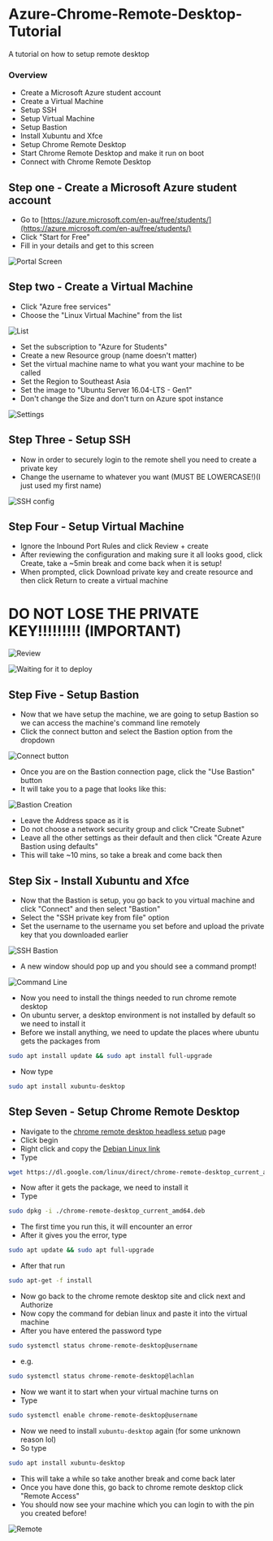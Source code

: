 # Azure-Chrome-Remote-Desktop-Tutorial
A tutorial on how to setup remote desktop

### Overview
 - Create a Microsoft Azure student account
 - Create a Virtual Machine
 - Setup SSH
 - Setup Virtual Machine
 - Setup Bastion
 - Install Xubuntu and Xfce
 - Setup Chrome Remote Desktop
 - Start Chrome Remote Desktop and make it run on boot
 - Connect with Chrome Remote Desktop

## Step one - Create a Microsoft Azure student account
 - Go to [https://azure.microsoft.com/en-au/free/students/](https://azure.microsoft.com/en-au/free/students/) 
 - Click "Start for Free"
 - Fill in your details and get to this screen

![Portal Screen](./Portal.png)

## Step two - Create a Virtual Machine
 - Click "Azure free services"
 - Choose the "Linux Virtual Machine" from the list

![List](./FreeServices.png)

 - Set the subscription to "Azure for Students"
 - Create a new Resource group (name doesn't matter)
 - Set the virtual machine name to what you want your machine to be called
 - Set the Region to Southeast Asia
 - Set the image to "Ubuntu Server 16.04-LTS - Gen1"
 - Don't change the Size and don't turn on Azure spot instance

![Settings](./Settings.png)

## Step Three - Setup SSH
 - Now in order to securely login to the remote shell you need to create a private key
 - Change the username to whatever you want (MUST BE LOWERCASE!)(I just used my first name)

![SSH config](./SSH.png)

## Step Four - Setup Virtual Machine
 - Ignore the Inbound Port Rules and click Review + create
 - After reviewing the configuration and making sure it all looks good, click Create, take a ~5min break and come back when it is setup!
 - When prompted, click Download private key and create resource and then click Return to create a virtual machine

# DO NOT LOSE THE PRIVATE KEY!!!!!!!!! (IMPORTANT)

![Review](./Review.png)

![Waiting for it to deploy](./Waiting.png)

## Step Five - Setup Bastion
 - Now that we have setup the machine, we are going to setup Bastion so we can access the machine's command line remotely
 - Click the connect button and select the Bastion option from the dropdown

![Connect button](./Connect.png)

 - Once you are on the Bastion connection page, click the "Use Bastion" button
 - It will take you to a page that looks like this:

![Bastion Creation](./Bastion.png)

 - Leave the Address space as it is
 - Do not choose a network security group and click "Create Subnet"
 - Leave all the other settings as their default and then click "Create Azure Bastion using defaults"
 - This will take ~10 mins, so take a break and come back then

## Step Six - Install Xubuntu and Xfce
 - Now that the Bastion is setup, you go back to you virtual machine and click "Connect" and then select "Bastion"
 - Select the "SSH private key from file" option
 - Set the username to the username you set before and upload the private key that you downloaded earlier

![SSH Bastion](./SSHBastion.png)

 - A new window should pop up and you should see a command prompt!

![Command Line](./CommandLine.png)

 - Now you need to install the things needed to run chrome remote desktop
 - On ubuntu server, a desktop environment is not installed by default so we need to install it
 - Before we install anything, we need to update the places where ubuntu gets the packages from
```bash
sudo apt install update && sudo apt install full-upgrade
```
 - Now type
```bash
sudo apt install xubuntu-desktop
```

## Step Seven - Setup Chrome Remote Desktop
 - Navigate to the [chrome remote desktop headless setup](https://remotedesktop.google.com/headless) page
 - Click begin
 - Right click and copy the [Debian Linux link](https://dl.google.com/linux/direct/chrome-remote-desktop_current_amd64.deb)
 - Type 
```bash
wget https://dl.google.com/linux/direct/chrome-remote-desktop_current_amd64.deb
```
 - Now after it gets the package, we need to install it
 - Type
```bash
sudo dpkg -i ./chrome-remote-desktop_current_amd64.deb
```
 - The first time you run this, it will encounter an error
 - After it gives you the error, type
```bash
sudo apt update && sudo apt full-upgrade
```
 - After that run
```bash
sudo apt-get -f install
```
 - Now go back to the chrome remote desktop site and click next and Authorize
 - Now copy the command for debian linux and paste it into the virtual machine
 - After you have entered the password type 
```bash
sudo systemctl status chrome-remote-desktop@username
```
 - e.g.
```bash
sudo systemctl status chrome-remote-desktop@lachlan
```
 - Now we want it to start when your virtual machine turns on
 - Type
```bash
sudo systemctl enable chrome-remote-desktop@username
```
 - Now we need to install `xubuntu-desktop` again (for some unknown reason lol)
 - So type
```bash
sudo apt install xubuntu-desktop
```
 - This will take a while so take another break and come back later
 - Once you have done this, go back to chrome remote desktop click "Remote Access"
 - You should now see your machine which you can login to with the pin you created before!

![Remote](./Remote.png)